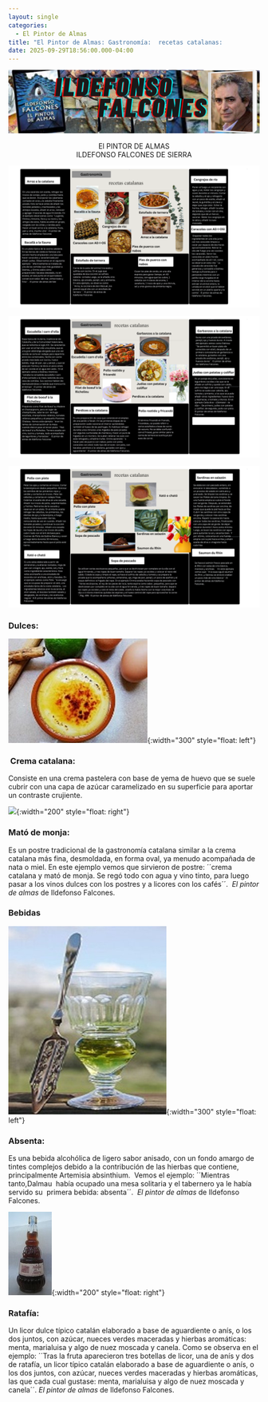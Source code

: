 ```yaml
---
layout: single
categories:
  - El Pintor de Almas
title: "El Pintor de Almas: Gastronomía:  recetas catalanas:           "
date: 2025-09-29T18:56:00.000-04:00
---
```

![](/assets/img/banner-el-pintor-de-almas.png)

<center>El PINTOR DE ALMAS</center> 
<center>ILDEFONSO FALCONES DE SIERRA</center>

![](/assets/img/gastronomia-1.png)

![](/assets/img/gastronomia-2.png)

![](/assets/img/gastronomia-3.png)

### Dulces:

![](/assets/img/crema-catalana.jpg){:width="300" style="float: left"}

###  Crema catalana:

Consiste en una crema pastelera con base de yema de huevo que se suele cubrir con una capa de azúcar caramelizado en su superficie para aportar un contraste crujiente.​ 

![](/assets/img/mató.jpg){:width="200" style="float: right"}

### Mató de monja: 

Es un postre tradicional de la gastronomía catalana similar a la crema catalana más fina, desmoldada, en forma oval, ya menudo acompañada de nata o miel. En este ejemplo vemos que sirvieron de postre: ´´crema catalana y mató de monja. Se regó todo con agua y vino tinto, para luego pasar a los vinos dulces con los postres y a licores con los cafés´´.  *El pintor de almas* de Ildefonso Falcones.



### Bebidas


![](/assets/img/absenta.jpg){:width="300" style="float: left"}


### Absenta:  

Es una bebida alcohólica de ligero sabor anisado, con un fondo amargo de tintes complejos debido a la contribución de las hierbas que contiene, principalmente Artemisia absinthium.  Vemos el ejemplo: ´´Mientras tanto,Dalmau  había ocupado una mesa solitaria y el tabernero ya le había servido su  primera bebida: absenta´´.   *El pintor de almas* de Ildefonso Falcones.


![](/assets/img/ratafia.jpg){:width="200" style="float: right"}

### Ratafía: 


Un licor dulce típico catalán elaborado a base de aguardiente o anís, o los dos juntos, con azúcar, nueces verdes maceradas y hierbas aromáticas: menta, marialuisa y algo de nuez moscada y canela. Como se observa en el ejemplo: ´´Tras la fruta aparecieron tres botellas de licor, una de anís y dos de ratafía, un licor típico catalán
elaborado a base de aguardiente o anís, o los dos juntos, con azúcar, nueces verdes maceradas y hierbas aromáticas, las que cada cual gustase: menta, marialuisa y algo de nuez moscada y canela´´. *El pintor de almas* de Ildefonso Falcones.
